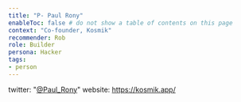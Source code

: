```yaml
---
title: "P- Paul Rony"
enableToc: false # do not show a table of contents on this page
context: "Co-founder, Kosmik"
recommender: Rob
role: Builder
persona: Hacker
tags:
- person
---
```

twitter: "[@Paul_Rony](https://twitter.com/Paul_Rony)"
website: https://kosmik.app/
